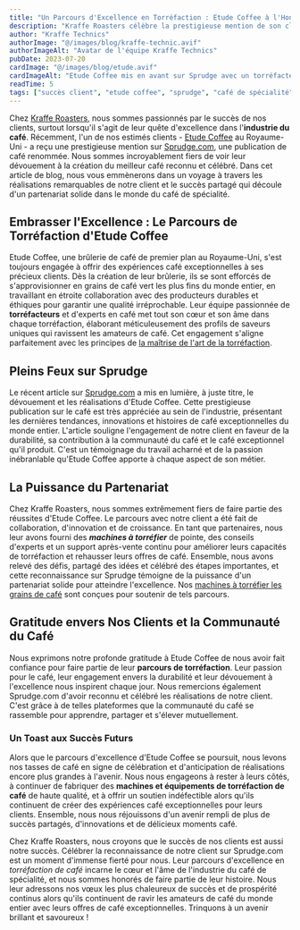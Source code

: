 ```yaml
---
title: "Un Parcours d'Excellence en Torréfaction : Etude Coffee à l'Honneur sur Sprudge"
description: "Kraffe Roasters célèbre la prestigieuse mention de son client Etude Coffee sur Sprudge.com, soulignant leur dévouement à la qualité et notre succès partagé dans le café de spécialité."
author: "Kraffe Technics"
authorImage: "@/images/blog/kraffe-technic.avif"
authorImageAlt: "Avatar de l'équipe Kraffe Technics"
pubDate: 2023-07-20
cardImage: "@/images/blog/etude.avif"
cardImageAlt: "Etude Coffee mis en avant sur Sprudge avec un torréfacteur Kraffe"
readTime: 5
tags: ["succès client", "etude coffee", "sprudge", "café de spécialité", "kraffe roasters", "industrie du café", "partenariat"]
---
```


Chez [Kraffe Roasters](https://www.krafferoasters.com/fr/), nous sommes passionnés par le succès de nos clients, surtout lorsqu'il s'agit de leur quête d'excellence dans l'**industrie du café**. Récemment, l'un de nos estimés clients - [Etude Coffee](https://www.etude.coffee/) au Royaume-Uni - a reçu une prestigieuse mention sur [Sprudge.com](https://sprudge.com/build-outs-of-coffee-etude-coffee-in-bungay-united-kingdom-209503.html), une publication de café renommée. Nous sommes incroyablement fiers de voir leur dévouement à la création du meilleur café reconnu et célébré. Dans cet article de blog, nous vous emmènerons dans un voyage à travers les réalisations remarquables de notre client et le succès partagé qui découle d'un partenariat solide dans le monde du café de spécialité.

## Embrasser l'Excellence : Le Parcours de Torréfaction d'Etude Coffee

Etude Coffee, une brûlerie de café de premier plan au Royaume-Uni, s'est toujours engagée à offrir des expériences café exceptionnelles à ses précieux clients. Dès la création de leur brûlerie, ils se sont efforcés de s'approvisionner en grains de café vert les plus fins du monde entier, en travaillant en étroite collaboration avec des producteurs durables et éthiques pour garantir une qualité irréprochable. Leur équipe passionnée de **torréfacteurs** et d'experts en café met tout son cœur et son âme dans chaque torréfaction, élaborant méticuleusement des profils de saveurs uniques qui ravissent les amateurs de café. Cet engagement s'aligne parfaitement avec les principes de [la maîtrise de l'art de la torréfaction](/fr/blog/mastering-art-of-coffee-roasting/).

## Pleins Feux sur Sprudge

Le récent article sur [Sprudge.com](https://sprudge.com/build-outs-of-coffee-etude-coffee-in-bungay-united-kingdom-209503.html) a mis en lumière, à juste titre, le dévouement et les réalisations d'Etude Coffee. Cette prestigieuse publication sur le café est très appréciée au sein de l'industrie, présentant les dernières tendances, innovations et histoires de café exceptionnelles du monde entier. L'article souligne l'engagement de notre client en faveur de la durabilité, sa contribution à la communauté du café et le café exceptionnel qu'il produit. C'est un témoignage du travail acharné et de la passion inébranlable qu'Etude Coffee apporte à chaque aspect de son métier.

## La Puissance du Partenariat

Chez Kraffe Roasters, nous sommes extrêmement fiers de faire partie des réussites d'Etude Coffee. Le parcours avec notre client a été fait de collaboration, d'innovation et de croissance. En tant que partenaires, nous leur avons fourni des ***machines à torréfier*** de pointe, des conseils d'experts et un support après-vente continu pour améliorer leurs capacités de torréfaction et rehausser leurs offres de café. Ensemble, nous avons relevé des défis, partagé des idées et célébré des étapes importantes, et cette reconnaissance sur Sprudge témoigne de la puissance d'un partenariat solide pour atteindre l'excellence. Nos [machines à torréfier les grains de café](/fr/blog/art-torrefaction-cafe-machines/) sont conçues pour soutenir de tels parcours.

## Gratitude envers Nos Clients et la Communauté du Café

Nous exprimons notre profonde gratitude à Etude Coffee de nous avoir fait confiance pour faire partie de leur **parcours de torréfaction**. Leur passion pour le café, leur engagement envers la durabilité et leur dévouement à l'excellence nous inspirent chaque jour. Nous remercions également Sprudge.com d'avoir reconnu et célébré les réalisations de notre client. C'est grâce à de telles plateformes que la communauté du café se rassemble pour apprendre, partager et s'élever mutuellement.

### Un Toast aux Succès Futurs

Alors que le parcours d'excellence d'Etude Coffee se poursuit, nous levons nos tasses de café en signe de célébration et d'anticipation de réalisations encore plus grandes à l'avenir. Nous nous engageons à rester à leurs côtés, à continuer de fabriquer des **machines et équipements de torréfaction de café** de haute qualité, et à offrir un soutien indéfectible alors qu'ils continuent de créer des expériences café exceptionnelles pour leurs clients. Ensemble, nous nous réjouissons d'un avenir rempli de plus de succès partagés, d'innovations et de délicieux moments café.

Chez Kraffe Roasters, nous croyons que le succès de nos clients est aussi notre succès. Célébrer la reconnaissance de notre client sur Sprudge.com est un moment d'immense fierté pour nous. Leur parcours d'excellence en *torréfaction de café* incarne le cœur et l'âme de l'industrie du café de spécialité, et nous sommes honorés de faire partie de leur histoire. Nous leur adressons nos vœux les plus chaleureux de succès et de prospérité continus alors qu'ils continuent de ravir les amateurs de café du monde entier avec leurs offres de café exceptionnelles. Trinquons à un avenir brillant et savoureux !
